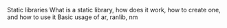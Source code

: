  Static libraries
What is a static library,
 how does it work,
 how to create one,
 and how to use it
Basic usage of ar, ranlib, nm
